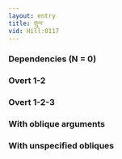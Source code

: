 ```yaml
---
layout: entry
title: ཁྲུལ་
vid: Hill:0117
---
```

### Dependencies (N = 0)


### Overt 1-2


### Overt 1-2-3


### With oblique arguments


### With unspecified obliques
